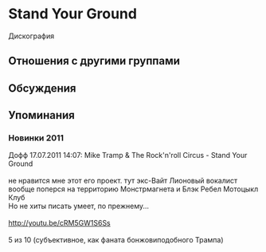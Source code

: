 # Stand Your Ground

Дискография

## Отношения с другими группами


## Обсуждения


## Упоминания

### Новинки 2011

Дофф 17.07.2011 14:07:
Mike Tramp & The Rock'n'roll Circus - Stand Your Ground <BR><BR>не нравится мне этот его проект. тут экс-Вайт Лионовый вокалист вообще поперся на территорию Монстрмагнета и Блэк Ребел Мотоцыкл Клуб<BR>Но не хиты писать умеет, по прежнему...<BR><BR><A HREF="http://youtu.be/cRM5GW1S6Ss" TARGET="_blank">http://youtu.be/cRM5GW1S6Ss</A><BR><BR>5 из 10 (субъективное, как фаната бонжовиподобного Трампа)

